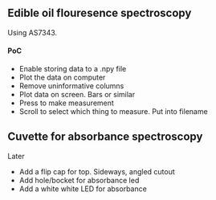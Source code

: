
## Edible oil flouresence spectroscopy 

Using AS7343.


#### PoC

- Enable storing data to a .npy file
- Plot the data on computer
- Remove uninformative columns
- Plot data on screen. Bars or similar
- Press to make measurement
- Scroll to select which thing to measure. Put into filename



## Cuvette for absorbance spectroscopy

Later

- Add a flip cap for top. Sideways, angled cutout
- Add hole/bocket for absorbance led
- Add a white white LED for absorbance

